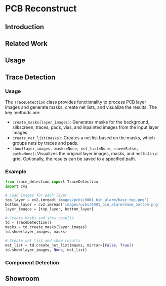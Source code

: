 # PCB Reconstruct


## Introduction

## Related Work

## Usage

## Trace Detection

### Usage

The `TraceDetection` class provides functionality to process PCB layer images and generate masks, create net lists, and visualize the results. The key methods are:

- `create_masks(layer_images)`: Generates masks for the background, silkscreen, traces, pads, vias, and inpainted images from the input layer images.
- `create_net_list(masks)`: Creates a net list based on the masks, which groups nets by traces and pads.
- `show(layer_images, masks=None, net_list=None, save=False, path=None)`: Visualizes the original layer images, masks, and net list in a grid. Optionally, the results can be saved to a specified path.

### Example

```python
from trace_detection import TraceDetection
import cv2

# Load images for each layer
top_layer = cv2.imread('images/pcbs/0001_bin_alarm/base_top.png')
bottom_layer = cv2.imread('images/pcbs/0001_bin_alarm/base_bottom.png')
layer_images = [top_layer, bottom_layer]

# Create Masks and show results
td = TraceDetection()
masks = td.create_masks(layer_images)
td.show(layer_images, masks)

# Create net list and show results
net_list = td.create_net_list(masks, mirror=[False, True])
td.show(layer_images, None, net_list)
```

### Component Detection


## Showroom



